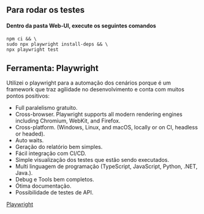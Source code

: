 ## Para rodar os testes
#### Dentro da pasta Web-UI, execute os seguintes comandos
    npm ci && \
    sudo npx playwright install-deps && \
    npx playwright test

## Ferramenta: Playwright
Utilizei o playwright para a automação dos cenários porque é um framework que traz agilidade no desenvolvimento e conta com muitos pontos positivos:
- Full paralelismo gratuito.
- Cross-browser. Playwright supports all modern rendering engines including Chromium, WebKit, and Firefox.
- Cross-platform. (Windows, Linux, and macOS, locally or on CI, headless or headed).
- Auto waits.
- Geração do relatório bem simples.
- Fácil integração com CI/CD.
- Simple visualização dos testes que estão sendo executados.
- Multi linguagem de programação (TypeScript, JavaScript, Python, .NET, Java.).
- Debug e Tools bem completos.
- Ótima documentação.
- Possibilidade de testes de API.

<a href=“https://playwright.dev/“>Playwright</a>

